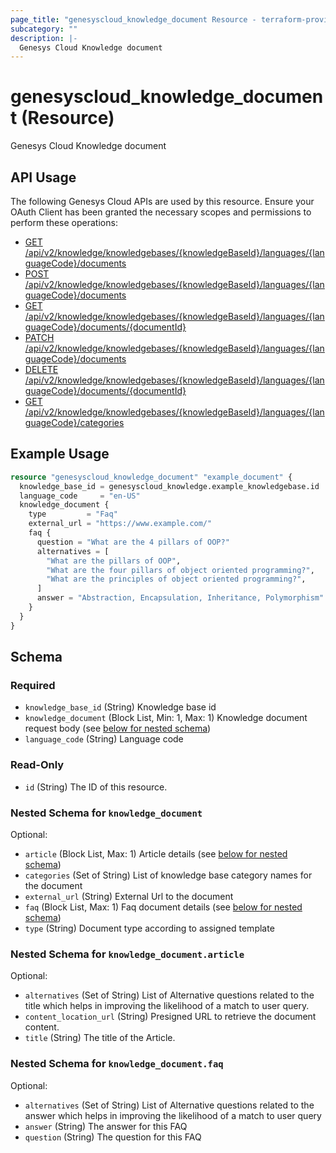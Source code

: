 ```yaml
---
page_title: "genesyscloud_knowledge_document Resource - terraform-provider-genesyscloud"
subcategory: ""
description: |-
  Genesys Cloud Knowledge document
---
```

# genesyscloud_knowledge_document (Resource)

Genesys Cloud Knowledge document

## API Usage
The following Genesys Cloud APIs are used by this resource. Ensure your OAuth Client has been granted the necessary scopes and permissions to perform these operations:

* [GET /api/v2/knowledge/knowledgebases/{knowledgeBaseId}/languages/{languageCode}/documents](https://developer.genesys.cloud/api/rest/v2/knowledge/#get-api-v2-knowledge-knowledgebases--knowledgeBaseId--languages--languageCode--documents)
* [POST /api/v2/knowledge/knowledgebases/{knowledgeBaseId}/languages/{languageCode}/documents](https://developer.genesys.cloud/api/rest/v2/knowledge/#post-api-v2-knowledge-knowledgebases--knowledgeBaseId--languages--languageCode--documents)
* [GET /api/v2/knowledge/knowledgebases/{knowledgeBaseId}/languages/{languageCode}/documents/{documentId}](https://developer.mypurecloud.com/api/rest/v2/knowledge/#get-api-v2-knowledge-knowledgebases--knowledgeBaseId--languages--languageCode--documents--documentId-)
* [PATCH /api/v2/knowledge/knowledgebases/{knowledgeBaseId}/languages/{languageCode}/documents](https://developer.mypurecloud.com/api/rest/v2/knowledge/#patch-api-v2-knowledge-knowledgebases--knowledgeBaseId--languages--languageCode--documents)
* [DELETE /api/v2/knowledge/knowledgebases/{knowledgeBaseId}/languages/{languageCode}/documents/{documentId}](https://developer.mypurecloud.com/api/rest/v2/knowledge/#delete-api-v2-knowledge-knowledgebases--knowledgeBaseId--languages--languageCode--documents--documentId-)
* [GET /api/v2/knowledge/knowledgebases/{knowledgeBaseId}/languages/{languageCode}/categories](https://developer.genesys.cloud/api/rest/v2/knowledge/#post-api-v2-knowledge-knowledgebases--knowledgeBaseId--languages--languageCode--categories)

## Example Usage

```terraform
resource "genesyscloud_knowledge_document" "example_document" {
  knowledge_base_id = genesyscloud_knowledge.example_knowledgebase.id
  language_code     = "en-US"
  knowledge_document {
    type         = "Faq"
    external_url = "https://www.example.com/"
    faq {
      question = "What are the 4 pillars of OOP?"
      alternatives = [
        "What are the pillars of OOP",
        "What are the four pillars of object oriented programming?",
        "What are the principles of object oriented programming?",
      ]
      answer = "Abstraction, Encapsulation, Inheritance, Polymorphism"
    }
  }
}
```

<!-- schema generated by tfplugindocs -->
## Schema

### Required

- `knowledge_base_id` (String) Knowledge base id
- `knowledge_document` (Block List, Min: 1, Max: 1) Knowledge document request body (see [below for nested schema](#nestedblock--knowledge_document))
- `language_code` (String) Language code

### Read-Only

- `id` (String) The ID of this resource.

<a id="nestedblock--knowledge_document"></a>
### Nested Schema for `knowledge_document`

Optional:

- `article` (Block List, Max: 1) Article details (see [below for nested schema](#nestedblock--knowledge_document--article))
- `categories` (Set of String) List of knowledge base category names for the document
- `external_url` (String) External Url to the document
- `faq` (Block List, Max: 1) Faq document details (see [below for nested schema](#nestedblock--knowledge_document--faq))
- `type` (String) Document type according to assigned template

<a id="nestedblock--knowledge_document--article"></a>
### Nested Schema for `knowledge_document.article`

Optional:

- `alternatives` (Set of String) List of Alternative questions related to the title which helps in improving the likelihood of a match to user query.
- `content_location_url` (String) Presigned URL to retrieve the document content.
- `title` (String) The title of the Article.


<a id="nestedblock--knowledge_document--faq"></a>
### Nested Schema for `knowledge_document.faq`

Optional:

- `alternatives` (Set of String) List of Alternative questions related to the answer which helps in improving the likelihood of a match to user query
- `answer` (String) The answer for this FAQ
- `question` (String) The question for this FAQ

